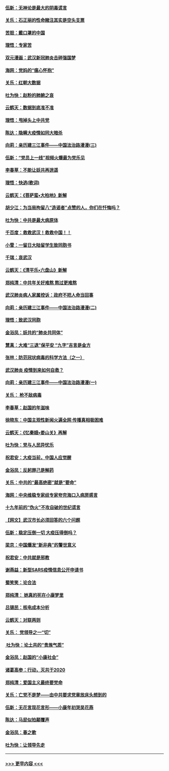 #### [伍新：无神论是最大的阴毒谎言](../pages/nsc993/n11846129.md?t=02060631) 
#### [关乐：石正丽的性命赌注其实是空头支票](../pages/nsc993/n11846109.md?t=02060631) 
#### [苦胆：戴口罩的中国](../pages/nsc993/n11845576.md?t=02060631) 
#### [理悟：专家苦](../pages/nsc993/n11845564.md?t=02060631) 
#### [双元漫画：武汉新冠肺炎击碎强国梦](../pages/nsc993/n11843320.md?t=02060631) 
#### [海网：党妈的“瘟心怀抱”](../pages/nsc993/n11840740.md?t=02060631) 
#### [关乐：红朝大数据](../pages/nsc993/n11840675.md?t=02060631) 
#### [吐为快：赵粉的肺腑之哀](../pages/nsc993/n11840618.md?t=02060631) 
#### [云鹤天：数据到底准不准](../pages/nsc993/n11840325.md?t=02060631) 
#### [理悟：甩掉头上中共党](../pages/nsc993/n11838826.md?t=02060631) 
#### [陈达：隐瞒大疫情如同大暗杀](../pages/nsc993/n11838771.md?t=02060631) 
#### [向莉：亲历建三江事件——中国法治路漫漫(三)](../pages/nsc993/n11831825.md?t=02060631) 
#### [伍新：“党员上一线”视频火爆最为党乐见](../pages/nsc993/n11838200.md?t=02060631) 
#### [李春草：不能让妖共再逍遥](../pages/nsc993/n11838102.md?t=02060631) 
#### [理悟：快逃(歌词)](../pages/nsc993/n11838083.md?t=02060631) 
#### [云鹤天：《菩萨蛮▪大柏地》新解](../pages/nsc993/n11838059.md?t=02060631) 
#### [胡少江：为当局拘留八“造谣者”点赞的人，你们在忏悔吗？](../pages/nsc993/n11836801.md?t=02060631) 
#### [吐为快：中共是最大病原体](../pages/nsc993/n11836748.md?t=02060631) 
#### [千百度：救救武汉！救救中国！！](../pages/nsc993/n11836145.md?t=02060631) 
#### [小雪：一留日大陆留学生致同胞书](../pages/nsc993/n11834624.md?t=02060631) 
#### [千瑞：哀武汉](../pages/nsc993/n11833647.md?t=02060631) 
#### [云鹤天：《清平乐▪六盘山》新解](../pages/nsc993/n11833611.md?t=02060631) 
#### [郑纯清：中共年关好难熬 熬过更难熬](../pages/nsc993/n11833489.md?t=02060631) 
#### [武汉肺炎病人家属控诉：政府不把人命当回事](../pages/nsc993/n11833205.md?t=02060631) 
#### [向莉：亲历建三江事件——中国法治路漫漫(二)](../pages/nsc993/n11829102.md?t=02060631) 
#### [理悟：致武汉同胞](../pages/nsc993/n11831522.md?t=02060631) 
#### [金浴凤：妖共的“肺炎共同体”](../pages/nsc993/n11829448.md?t=02060631) 
#### [慧真：大难“三退”保平安 “九字”吉言是金方](../pages/nsc993/n11829501.md?t=02060631) 
#### [张林：防范冠状病毒的科学方法（之一）](../pages/nsc993/n11828618.md?t=02060631) 
#### [武汉肺炎 疫情到来如何自救？](../pages/nsc993/n11827632.md?t=02060631) 
#### [向莉：亲历建三江事件——中国法治路漫漫(一)](../pages/nsc993/n11827190.md?t=02060631) 
#### [关乐： 枪不敌病毒](../pages/nsc993/n11826746.md?t=02060631) 
#### [李春草：赵国的年滋味](../pages/nsc993/n11826321.md?t=02060631) 
#### [徐晓东：中国主观性新闻火遍全网 传播真相极困难](../pages/nsc993/n11826508.md?t=02060631) 
#### [云鹤天：《忆秦娥▪娄山关》再解](../pages/nsc993/n11824682.md?t=02060631) 
#### [吐为快：党与人民异忧乐](../pages/nsc993/n11824660.md?t=02060631) 
#### [祝君安：大疫当前，中国人应觉醒](../pages/nsc993/n11821946.md?t=02060631) 
#### [金浴凤：反躬罪己是解药](../pages/nsc993/n11820280.md?t=02060631) 
#### [关乐：中共的“最高绝密”就是“要命”](../pages/nsc993/n11816946.md?t=02060631) 
#### [海网：中央维稳专家组专家夸完海口入病房感言](../pages/nsc993/n11815138.md?t=02060631) 
#### [十九年前的“伪火”不攻自破的世纪谎言](../pages/nsc993/n11813238.md?t=02060631) 
#### [【网文】武汉市长必须回答的六个问题](../pages/nsc993/n11813848.md?t=02060631) 
#### [伍新：稳定压倒一切 大疫压得倒吗？](../pages/nsc993/n11812634.md?t=02060631) 
#### [梁京：中国爆发“新非典”的警世意义](../pages/nsc993/n11812554.md?t=02060631) 
#### [祝君安：中共就是邪教](../pages/nsc993/n11812431.md?t=02060631) 
#### [谢燕益：新型SARS疫情信息公开申请书](../pages/nsc993/n11808840.md?t=02060631) 
#### [蜀笑笑：论合法](../pages/nsc993/n11808064.md?t=02060631) 
#### [郑纯清： 她真的死在小康梦里](../pages/nsc993/n11806623.md?t=02060631) 
#### [吕锡民：核电成本分析](../pages/nsc993/n11806284.md?t=02060631) 
#### [云鹤天：对联两则](../pages/nsc993/n11805957.md?t=02060631) 
#### [关乐： 党领导之一“切”](../pages/nsc993/n11804505.md?t=02060631) 
#### [ 吐为快：论土共的“贵族气质”](../pages/nsc993/n11804490.md?t=02060631) 
#### [金浴凤：赵国的“小康社会”](../pages/nsc993/n11804452.md?t=02060631) 
#### [诸葛高参：行动，灭共于2020](../pages/nsc993/n11804120.md?t=02060631) 
#### [郑纯清：爱国主义最终要党命](../pages/nsc993/n11802197.md?t=02060631) 
#### [关乐：亡党不是梦——由中共要求党章放床头想到的](../pages/nsc993/n11802156.md?t=02060631) 
#### [伍新：无花言现花言形——小康年初哭吴花燕](../pages/nsc993/n11800044.md?t=02060631) 
#### [陈达：马屁似拍颠覆声](../pages/nsc993/n11800010.md?t=02060631) 
#### [金浴凤：春之歌](../pages/nsc993/n11797687.md?t=02060631) 
#### [吐为快：让领导先走](../pages/nsc993/n11797512.md?t=02060631) 

----
#### [ >>> 更早内容 <<< ](../indexes/nsc993-earlier.md)
